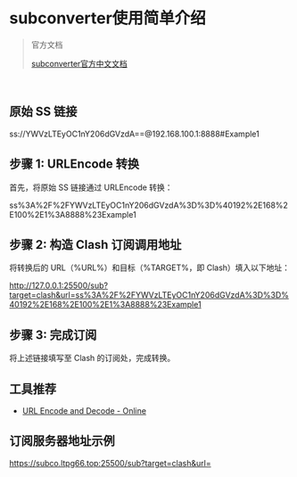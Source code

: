 # subconverter使用简单介绍

> 官方文档
>
> [subconverter官方中文文档](subconverter官方中文文档.md)

‍

## 原始 SS 链接

ss://YWVzLTEyOC1nY206dGVzdA==@192.168.100.1:8888#Example1

## 步骤 1: URLEncode 转换

首先，将原始 SS 链接通过 URLEncode 转换：

ss%3A%2F%2FYWVzLTEyOC1nY206dGVzdA%3D%3D%40192%2E168%2E100%2E1%3A8888%23Example1

## 步骤 2: 构造 Clash 订阅调用地址

将转换后的 URL（%URL%）和目标（%TARGET%，即 Clash）填入以下地址：

http://127.0.0.1:25500/sub?target=clash&url=ss%3A%2F%2FYWVzLTEyOC1nY206dGVzdA%3D%3D%40192%2E168%2E100%2E1%3A8888%23Example1

## 步骤 3: 完成订阅

将上述链接填写至 Clash 的订阅处，完成转换。

## 工具推荐

* [URL Encode and Decode - Online](https://www.urlencoder.org/)

## 订阅服务器地址示例

https://subco.ltpg66.top:25500/sub?target=clash&url=

```
```

